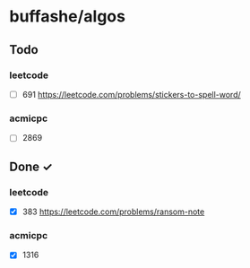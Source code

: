 # buffashe/algos

## Todo

### leetcode

- [ ] 691 https://leetcode.com/problems/stickers-to-spell-word/

### acmicpc

- [ ] 2869

## Done ✓

### leetcode

- [x] 383 https://leetcode.com/problems/ransom-note

### acmicpc

- [x] 1316

